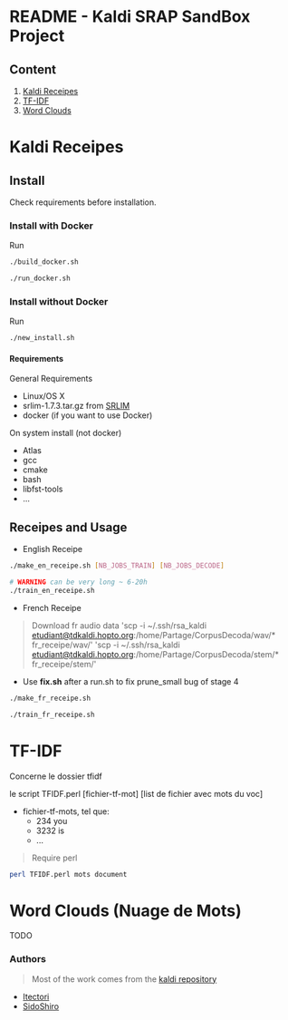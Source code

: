 # README - Kaldi SRAP SandBox Project

## Content

1. [Kaldi Receipes](#kaldi-receipes)
2. [TF-IDF](#tfidf)
3. [Word Clouds](#wordclouds)

# Kaldi Receipes  <a name="kaldi-receipes"></a>

## Install

Check requirements before installation.

### Install with Docker

Run

```sh
./build_docker.sh

./run_docker.sh
```

### Install without Docker


Run

```sh
./new_install.sh
```

#### Requirements

General Requirements

* Linux/OS X
* srlim-1.7.3.tar.gz from [SRLIM](http://www.speech.sri.com/projects/srilm/download.html)
* docker (if you want to use Docker)

On system install (not docker)

* Atlas
* gcc
* cmake
* bash
* libfst-tools
* ...

## Receipes and Usage

* English Receipe

```sh
./make_en_receipe.sh [NB_JOBS_TRAIN] [NB_JOBS_DECODE]

# WARNING can be very long ~ 6-20h 
./train_en_receipe.sh
```

* French Receipe

> Download fr audio data
> 'scp -i ~/.ssh/rsa_kaldi etudiant@tdkaldi.hopto.org:/home/Partage/CorpusDecoda/wav/* fr_receipe/wav/'
> 'scp -i ~/.ssh/rsa_kaldi etudiant@tdkaldi.hopto.org:/home/Partage/CorpusDecoda/stem/* fr_receipe/stem/'

* Use **fix.sh** after a run.sh to fix prune_small bug of stage 4

```sh
./make_fr_receipe.sh

./train_fr_receipe.sh
```

# TF-IDF  <a name="tfidf"></a>

Concerne le dossier tfidf

le script TFIDF.perl [fichier-tf-mot] [list de fichier avec mots du voc]

* fichier-tf-mots, tel que:
  * 234 you
  * 3232 is
  * ...


> Require perl

```sh
perl TFIDF.perl mots document
```

# Word Clouds (Nuage de Mots) <a name="wordclouds"></a>


TODO


### Authors

> Most of the work comes from the [kaldi repository](https://github.com/kaldi-asr/kaldi)

* [Itectori](https://github.com/itectori)
* [SidoShiro](https://github.com/SidoShiro)

